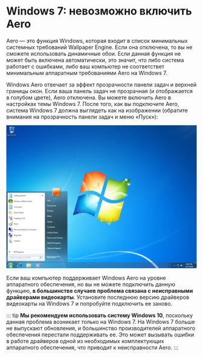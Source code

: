 # Windows 7: невозможно включить Aero

Aero — это функция Windows, которая входит в список минимальных системных требований Wallpaper Engine. Если она отключена, то вы не сможете использовать динамичные обои. Если данная функция не может быть включена автоматически, это значит, что либо система работает с ошибками, либо ваш компьютер не соответствет минимальным аппаратным требованиями Aero на Windows 7.

Windows Aero отвечает за эффект прозрачности панели задач и верхней границы окон. Если ваша панель задач не прозрачная (и отображается в голубом цвете), Aero отключена. Вы можете включить Aero в настройках темы Windows 7. После того, как вы подключите Aero, система Windows 7 должна выглядеть как на изображении (обратите внимания на прозрачность панели задач и меню «Пуск»):

![Windows 7 с подключенной фунцией Aero](./w7.png)

Если ваш компьютер поддерживает Windows Aero на уровне аппаратного обеспечения, но вы не можете подключить данную функцию, **в большинстве случаев проблема связана с неисправными драйверами видеокарты**. Установите последнюю версию драйверов видеокарты на Windows 7 и попробуйте подключить ее заново.

::: tip
**Мы рекомендуем использовать систему Windows 10**, поскольку данная проблема возникает только на Windows 7. На Windows 7 больше не выпускают обновления, и большинство производителей аппаратного обеспечения перестали поддерживать ее. Это может вызывать ошибки в работе драйверов одной из необходимых комплектующих аппаратного обеспечения, что приводит к неисправности Aero.
:::

